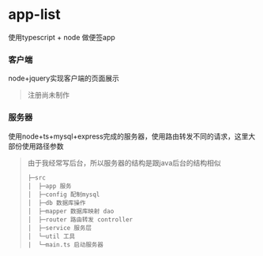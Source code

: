 # app-list
使用typescript + node 做便签app

### 客户端

node+jquery实现客户端的页面展示

> 注册尚未制作



### 服务器

使用node+ts+mysql+express完成的服务器，使用路由转发不同的请求，这里大部份使用路径参数

> 由于我经常写后台，所以服务器的结构是跟java后台的结构相似
>
> ```
> ├─src
> │  ├─app 服务
> │  ├─config 配制mysql
> │  ├─db 数据库操作
> │  ├─mapper 数据库映射 dao
> │  ├─router 路由转发 controller
> │  ├─service 服务层
> │  └─util 工具
> |  └─main.ts 启动服务器
> ```
>
> 
